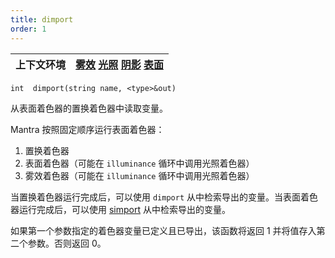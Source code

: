 ```yaml
---
title: dimport
order: 1
---
```


| 上下文环境 | [雾效](../contexts/fog.html)  [光照](../contexts/light.html)  [阴影](../contexts/shadow.html)  [表面](../contexts/surface.html) |
| --- | --- |

`int  dimport(string name, <type>&out)`

从表面着色器的置换着色器中读取变量。

Mantra 按照固定顺序运行表面着色器：

1. 置换着色器
2. 表面着色器（可能在 `illuminance` 循环中调用光照着色器）
3. 雾效着色器（可能在 `illuminance` 循环中调用光照着色器）

当置换着色器运行完成后，可以使用 `dimport` 从中检索导出的变量。当表面着色器运行完成后，可以使用 [simport](../shading-and-rendering/simport "导入在illuminance循环中由表面着色器发送的变量。") 从中检索导出的变量。

如果第一个参数指定的着色器变量已定义且已导出，该函数将返回 1 并将值存入第二个参数。否则返回 0。
